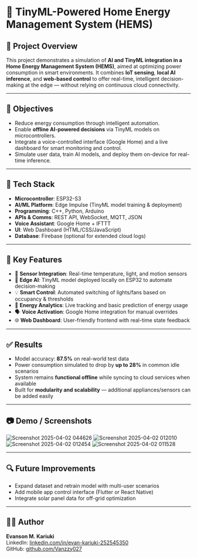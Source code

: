 # 🧠 TinyML-Powered Home Energy Management System (HEMS)

## 📌 Project Overview
This project demonstrates a simulation of **AI and TinyML integration in a Home Energy Management System (HEMS)**, aimed at optimizing power consumption in smart environments. It combines **IoT sensing**, **local AI inference**, and **web-based control** to offer real-time, intelligent decision-making at the edge — without relying on continuous cloud connectivity.

---

## 🎯 Objectives
- Reduce energy consumption through intelligent automation.
- Enable **offline AI-powered decisions** via TinyML models on microcontrollers.
- Integrate a voice-controlled interface (Google Home) and a live dashboard for smart monitoring and control.
- Simulate user data, train AI models, and deploy them on-device for real-time inference.

---

## 🧰 Tech Stack
- **Microcontroller**: ESP32-S3
- **AI/ML Platform**: Edge Impulse (TinyML model training & deployment)
- **Programming**: C++, Python, Arduino
- **APIs & Comms**: REST API, WebSocket, MQTT, JSON
- **Voice Assistant**: Google Home + IFTTT
- **UI**: Web Dashboard (HTML/CSS/JavaScript)
- **Database**: Firebase (optional for extended cloud logs)

---

## 🧪 Key Features
- 📡 **Sensor Integration**: Real-time temperature, light, and motion sensors
- 🔌 **Edge AI**: TinyML model deployed locally on ESP32 to automate decision-making
- 💡 **Smart Control**: Automated switching of lights/fans based on occupancy & thresholds
- 🧠 **Energy Analytics**: Live tracking and basic prediction of energy usage
- 🗣️ **Voice Activation**: Google Home integration for manual overrides
- 🌐 **Web Dashboard**: User-friendly frontend with real-time state feedback

---

## ✅ Results
- Model accuracy: **87.5%** on real-world test data
- Power consumption simulated to drop by **up to 28%** in common idle scenarios
- System remains **functional offline** while syncing to cloud services when available
- Built for **modularity and scalability** — additional appliances/sensors can be added easily

---

## 📷 Demo / Screenshots
![Screenshot 2025-04-02 044626](https://github.com/user-attachments/assets/98d86f8e-743a-4cba-9f05-4bd92404152d)
![Screenshot 2025-04-02 012010](https://github.com/user-attachments/assets/3a4a999d-9dcb-4fe6-a536-4b758e23a2d9)
![Screenshot 2025-04-02 012454](https://github.com/user-attachments/assets/951880cd-6991-4618-b39e-5672d68c58b7)
![Screenshot 2025-04-02 011528](https://github.com/user-attachments/assets/5450e733-d1e2-4cb0-81b5-e778857577d5)

---
## 🔍 Future Improvements
- Expand dataset and retrain model with multi-user scenarios
- Add mobile app control interface (Flutter or React Native)
- Integrate solar panel data for off-grid optimization

---

## 🧑‍💻 Author
**Evanson M. Kariuki**  
LinkedIn: [linkedin.com/in/evan-kariuki-252545350](https://linkedin.com/in/evan-kariuki-252545350)  
GitHub: [github.com/Vanzzy027](https://github.com/Vanzzy027)

